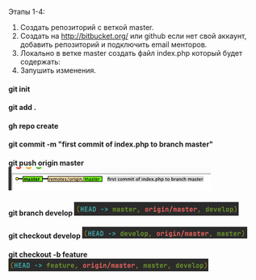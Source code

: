 
Этапы 1-4:

1. Создать репозиторий с веткой master.
2. Создать на http://bitbucket.org/ или github если нет свой аккаунт, добавить репозиторий и подключить email менторов.
3. Локально в ветке master создать файл index.php который будет содержать: <?php echo ‘Hello world’;?>
4. Запушить изменения.


#### git init
#### git add .
#### gh repo create
#### git commit -m "first commit of index.php to branch master"
#### git push origin master ![img.png](img.png)

#### git branch develop ![img_1.png](img_1.png)

#### git checkout develop ![img_2.png](img_2.png)  

#### git checkout -b feature ![img_3.png](img_3.png)

